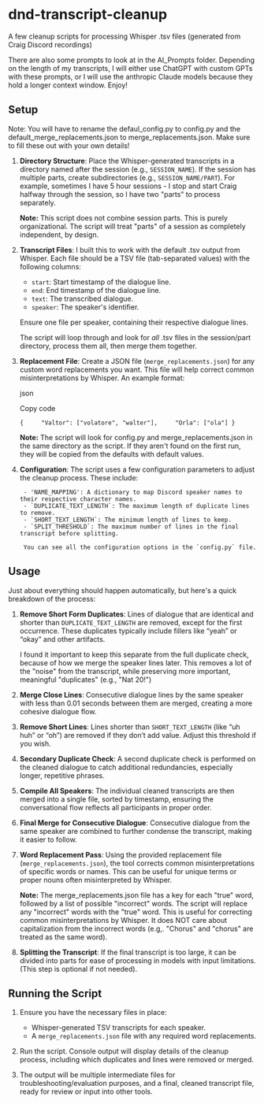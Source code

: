 # dnd-transcript-cleanup
A few cleanup scripts for processing Whisper .tsv files (generated from Craig Discord recordings)

There are also some prompts to look at in the AI_Prompts folder. Depending on the length of my transcripts, I will either use ChatGPT with custom GPTs with these prompts, or I will use the anthropic Claude models because they hold a longer context window. Enjoy!

## Setup
Note: You will have to rename the defaul_config.py to config.py and the default_merge_replacements.json to merge_replacements.json. Make sure to fill these out with your own details!

1. **Directory Structure**: Place the Whisper-generated transcripts in a directory named after the session (e.g., `SESSION_NAME`). If the session has multiple parts, create subdirectories (e.g., `SESSION_NAME/PART`). For example, sometimes I have 5 hour sessions - I stop and start Craig halfway through the session, so I have two "parts" to process separately.

    **Note:** This script does not combine session parts. This is purely organizational. The script will treat "parts" of a session as completely independent, by design.
    
2. **Transcript Files**: I built this to work with the default .tsv output from Whisper. Each file should be a TSV file (tab-separated values) with the following columns:
    
    - `start`: Start timestamp of the dialogue line.
    - `end`: End timestamp of the dialogue line.
    - `text`: The transcribed dialogue.
    - `speaker`: The speaker's identifier.
    
    Ensure one file per speaker, containing their respective dialogue lines.

    The script will loop through and look for *all* .tsv files in the session/part directory, process them all, then merge them together.
    
3. **Replacement File**: Create a JSON file (`merge_replacements.json`) for any custom word replacements you want. This file will help correct common misinterpretations by Whisper. An example format:
    
    json
    
    Copy code
    
    `{     "Valtor": ["volatore", "walter"],     "Orla": ["ola"] }`
    
    **Note:** The script will look for config.py and merge_replacements.json in the same directory as the script. If they aren't found on the first run, they will be copied from the defaults with default values.

4. **Configuration**: The script uses a few configuration parameters to adjust the cleanup process. These include:
        
        - 'NAME_MAPPING': A dictionary to map Discord speaker names to their respective character names.
        - `DUPLICATE_TEXT_LENGTH`: The maximum length of duplicate lines to remove.
        - `SHORT_TEXT_LENGTH`: The minimum length of lines to keep.
        - `SPLIT_THRESHOLD`: The maximum number of lines in the final transcript before splitting.
        
        You can see all the configuration options in the `config.py` file.

## Usage 
Just about everything should happen automatically, but here's a quick breakdown of the process:


1. **Remove Short Form Duplicates**: Lines of dialogue that are identical and shorter than `DUPLICATE_TEXT_LENGTH` are removed, except for the first occurrence. These duplicates typically include fillers like “yeah” or “okay” and other artifacts.
    
    I found it important to keep this separate from the full duplicate check, because of how we merge the speaker lines later. This removes a lot of the "noise" from the transcript, while preserving more important, meaningful "duplicates" (e.g., "Nat 20!")
    
2. **Merge Close Lines**: Consecutive dialogue lines by the same speaker with less than 0.01 seconds between them are merged, creating a more cohesive dialogue flow.
    
3. **Remove Short Lines**: Lines shorter than `SHORT_TEXT_LENGTH` (like “uh huh” or “oh”) are removed if they don’t add value. Adjust this threshold if you wish.
    
4. **Secondary Duplicate Check**: A second duplicate check is performed on the cleaned dialogue to catch additional redundancies, especially longer, repetitive phrases.
    
5. **Compile All Speakers**: The individual cleaned transcripts are then merged into a single file, sorted by timestamp, ensuring the conversational flow reflects all participants in proper order.
    
6. **Final Merge for Consecutive Dialogue**: Consecutive dialogue from the same speaker are combined to further condense the transcript, making it easier to follow.
    
7. **Word Replacement Pass**: Using the provided replacement file (`merge_replacements.json`), the tool corrects common misinterpretations of specific words or names. This can be useful for unique terms or proper nouns often misinterpreted by Whisper.

    **Note:** The merge_replacements.json file has a key for each "true" word, followed by a list of possible "incorrect" words. The script will replace any "incorrect" words with the "true" word. This is useful for correcting common misinterpretations by Whisper. It does NOT care about capitalization from the incorrect words (e.g,. "Chorus" and "chorus" are treated as the same word).
    
8. **Splitting the Transcript**: If the final transcript is too large, it can be divided into parts for ease of processing in models with input limitations. (This step is optional if not needed).
    

## Running the Script

1. Ensure you have the necessary files in place:
    
    - Whisper-generated TSV transcripts for each speaker.
    - A `merge_replacements.json` file with any required word replacements.
2. Run the script. Console output will display details of the cleanup process, including which duplicates and lines were removed or merged.
    
3. The output will be multiple intermediate files for troubleshooting/evaluation purposes, and a final, cleaned transcript file, ready for review or input into other tools.